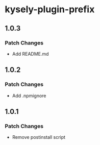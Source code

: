 # kysely-plugin-prefix

## 1.0.3

### Patch Changes

- Add README.md

## 1.0.2

### Patch Changes

- Add .npmignore

## 1.0.1

### Patch Changes

- Remove postinstall script

